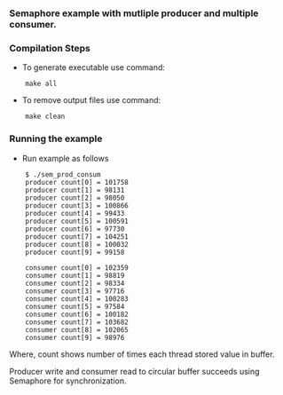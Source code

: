 ### Semaphore example with mutliple producer and multiple consumer.

### Compilation Steps
- To generate executable use command:
``` 
    make all
```
- To remove output files use command:
```
    make clean
```

### Running the example
- Run example as follows
```
    $ ./sem_prod_consum
    producer count[0] = 101758
    producer count[1] = 98131
    producer count[2] = 98050
    producer count[3] = 100866
    producer count[4] = 99433
    producer count[5] = 100591
    producer count[6] = 97730
    producer count[7] = 104251
    producer count[8] = 100032
    producer count[9] = 99158

    consumer count[0] = 102359
    consumer count[1] = 98819
    consumer count[2] = 98334
    consumer count[3] = 97716
    consumer count[4] = 100283
    consumer count[5] = 97584
    consumer count[6] = 100182
    consumer count[7] = 103682
    consumer count[8] = 102065
    consumer count[9] = 98976
```
Where, count shows number of times each thread stored value in buffer.

Producer write and consumer read to circular buffer succeeds using Semaphore for synchronization.
